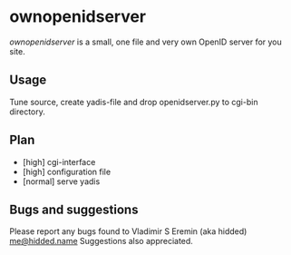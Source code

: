 ownopenidserver
===============

*ownopenidserver* is a small, one file and very own OpenID server for you site.


Usage
-----
Tune source, create yadis-file and drop openidserver.py to cgi-bin directory.

Plan
----

 * [high] cgi-interface
 * [high] configuration file
 * [normal] serve yadis

Bugs and suggestions
--------------------

Please report any bugs found to Vladimir S Eremin (aka hidded) <me@hidded.name>
Suggestions also appreciated.
